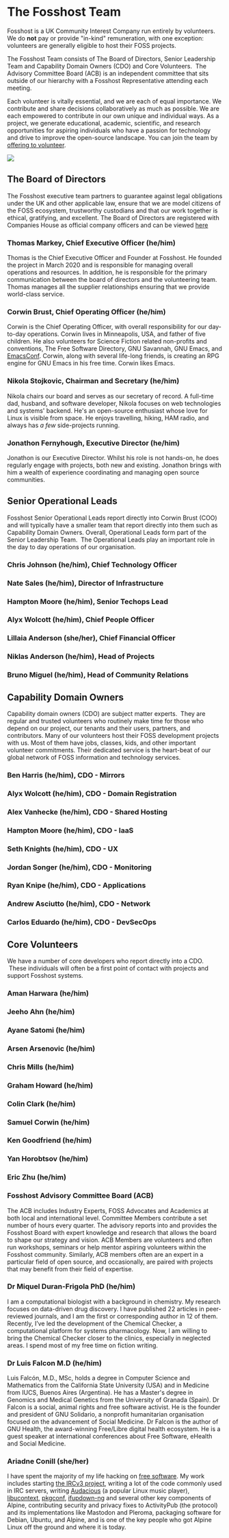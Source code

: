# The Fosshost Team

Fosshost is a UK Community Interest Company run entirely by volunteers. We do **not** pay or provide "in-kind" remuneration, with one exception: volunteers are generally eligible to host their FOSS projects.

The Fosshost Team consists of The Board of Directors, Senior Leadership Team and Capability Domain Owners (CDO) and Core Volunteers.  The Advisory Committee Board (ACB) is an independent committee that sits outside of our hierarchy with a Fosshost Representative attending each meeting.  

Each volunteer is vitally essential, and we are each of equal importance. We contribute and share decisions collaboratively as much as possible. We are each empowered to contribute in our own unique and individual ways. As a project, we generate educational, academic, scientific, and research opportunities for aspiring individuals who have a passion for technology and drive to improve the open-source landscape. You can join the team by [offering to volunteer](/about/volunteering-opportunities).

![](/assets/fosshost-orgchart-20220119.png)

## The Board of Directors

The Fosshost executive team partners to guarantee against legal obligations under the UK and other applicable law, ensure that we are model citizens of the FOSS ecosystem, trustworthy custodians and that our work together is ethical, gratifying, and excellent. The Board of Directors are registered with Companies House as official company officers and can be viewed [here](https://find-and-update.company-information.service.gov.uk/company/13356530/officers)

### Thomas Markey, Chief Executive Officer (he/him) 

Thomas is the Chief Executive Officer and Founder at Fosshost. He founded the project in March 2020 and is responsible for managing overall operations and resources. In addition, he is responsible for the primary communication between the board of directors and the volunteering team. Thomas manages all the supplier relationships ensuring that we provide world-class service.

### Corwin Brust, Chief Operating Officer (he/him)

Corwin is the Chief Operating Officer, with overall responsibility for our day-to-day operations. Corwin lives in Minneapolis, USA, and father of five children. He also volunteers for Science Fiction related non-profits and conventions, The Free Software Directory, GNU Savannah, GNU Emacs, and [EmacsConf](https://emacsconf.org/). Corwin, along with several life-long friends, is creating an RPG engine for GNU Emacs in his free time. Corwin likes Emacs.

### Nikola Stojkovic, Chairman and Secretary (he/him)

Nikola chairs our board and serves as our secretary of record. A full-time dad, husband, and software developer, Nikola focuses on web technologies and systems' backend. He's an open-source enthusiast whose love for Linux is visible from space. He enjoys travelling, hiking, HAM radio, and always has _a few_ side-projects running.

### Jonathon Fernyhough, Executive Director (he/him)

Jonathon is our Executive Director. Whilst his role is not hands-on, he does regularly engage with projects, both new and existing. Jonathon brings with him a wealth of experience coordinating and managing open source communities.

## Senior Operational Leads

Fosshost Senior Operational Leads report directly into Corwin Brust (COO) and will typically have a smaller team that report directly into them such as Capability Domain Owners. Overall, Operational Leads form part of the Senior Leadership Team.  The Operational Leads play an important role in the day to day operations of our organisation. 

### Chris Johnson (he/him), Chief Technology Officer

### Nate Sales (he/him), Director of Infrastructure

### Hampton Moore (he/him), Senior Techops Lead

### Alyx Wolcott (he/him), Chief People Officer

### Lillaia Anderson (she/her), Chief Financial Officer

### Niklas Anderson (he/him), Head of Projects

### Bruno Miguel (he/him), Head of Community Relations

## Capability Domain Owners 

Capability domain owners (CDO) are subject matter experts.  They are regular and trusted volunteers who routinely make time for those who depend on our project, our tenants and their users, partners, and contributors. Many of our volunteers host their FOSS development projects with us. Most of them have jobs, classes, kids, and other important volunteer commitments. Their dedicated service is the heart-beat of our global network of FOSS information and technology services. 

### Ben Harris (he/him), CDO - Mirrors

### Alyx Wolcott (he/him), CDO - Domain Registration

### Alex Vanhecke (he/him), CDO - Shared Hosting

### Hampton Moore (he/him), CDO - IaaS

### Seth Knights (he/him), CDO - UX

### Jordan Songer (he/him), CDO - Monitoring

### Ryan Knipe (he/him), CDO - Applications

### Andrew Asciutto (he/him), CDO - Network

### Carlos Eduardo (he/him), CDO - DevSecOps

## Core Volunteers

We have a number of core developers who report directly into a CDO.  These individuals will often be a first point of contact with projects and support Fosshost systems. 

### Aman Harwara (he/him)

### Jeeho Ahn (he/him)

### Ayane Satomi (he/him)

### Arsen Arsenovic (he/him)

### Chris Mills (he/him)

### Graham Howard (he/him)

### Colin Clark (he/him)

### Samuel Corwin (he/him)

### Ken Goodfriend (he/him)

### Yan Horobtsov (he/him)

### Eric Zhu (he/him)

### Fosshost Advisory Committee Board (ACB)

The ACB includes Industry Experts, FOSS Advocates and Academics at both local and international level. Committee Members contribute a set number of hours every quarter. The advisory reports into and provides the Fosshost Board with expert knowledge and research that allows the board to shape our strategy and vision. ACB Members are volunteers and often run workshops, seminars or help mentor aspiring volunteers within the Fosshost community. Similarly, ACB members often are an expert in a particular field of open source, and occasionally, are paired with projects that may benefit from their field of expertise. 

### Dr Miquel Duran-Frigola PhD (he/him)

I am a computational biologist with a background in chemistry. My research focuses on data-driven drug discovery. I have published 22 articles in peer-reviewed journals, and I am the first or corresponding author in 12 of them. Recently, I’ve led the development of the Chemical Checker, a computational platform for systems pharmacology. Now, I am willing to bring the Chemical Checker closer to the clinics, especially in neglected areas. I spend most of my free time on fiction writing.

### Dr Luis Falcon M.D (he/him)

Luis Falcón, M.D., MSc, holds a degree in Computer Science and Mathematics from the California State University (USA) and in Medicine from IUCS, Buenos Aires (Argentina). He has a Master's degree in Genomics and Medical Genetics from the University of Granada (Spain). Dr Falcon is a social, animal rights and free software activist. He is the founder and president of GNU Solidario, a nonprofit humanitarian organisation focused on the advancement of Social Medicine. Dr Falcon is the author of GNU Health, the award-winning Free/Libre digital health ecosystem. He is a guest speaker at international conferences about Free Software, eHealth and Social Medicine.

### Ariadne Conill (she/her)

I have spent the majority of my life hacking on [free software](https://en.wikipedia.org/wiki/Free_software_movement). My work includes starting [the IRCv3 project](https://ircv3.org/), writing a lot of the code commonly used in IRC servers, writing [Audacious](https://audacious-media-player.org) (a popular Linux music player), [libucontext](https://github.com/kaniini/libucontext), [pkgconf](https://github.com/pkgconf/pkgconf), [ifupdown-ng](https://github.com/ifupdown-ng/ifupdown-ng) and several other key components of Alpine, contributing security and privacy fixes to ActivityPub (the protocol) and its implementations like Mastodon and Pleroma, packaging software for Debian, Ubuntu, and Alpine, and is one of the key people who got Alpine Linux off the ground and where it is today.

